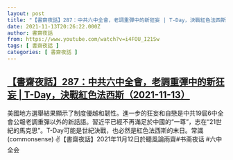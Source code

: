 ```yaml
---
layout: post
title: "【書齋夜話】287：中共六中全會，老調重彈中的新狂妄 | T-Day，決戰紅色法西斯（2021-11-13）"
date: 2021-11-13T20:26:22.000Z
author: 書齋夜話
from: https://www.youtube.com/watch?v=i4FOU_I21Sw
tags: [ 書齋夜話 ]
categories: [ 書齋夜話 ]
---
```

<!--1636835182000-->
[【書齋夜話】287：中共六中全會，老調重彈中的新狂妄 | T-Day，決戰紅色法西斯（2021-11-13）](https://www.youtube.com/watch?v=i4FOU_I21Sw)
------

<div>
美國地方選舉結果顯示了制度優越和韌性。進一步的狂妄和自戀是中共19屆6中全會公報老調重彈以外的新話語。習近平已經不再滿足於中國的“一尊”，志在“21世紀的馬克思”。T-Day可能是世紀決戰，也必然是紅色法西斯的末日。常識(commonsense) ✌【書齋夜話】2021年11月12日於聽風論雨齋#书斋夜话 #六中全会
</div>
